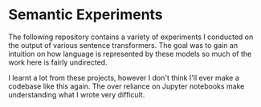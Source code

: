 # Semantic Experiments

The following repository contains a variety of experiments I conducted on the output of various sentence transformers. The goal was to gain an intuition on how language is represented by these models so much of the work here is fairly undirected. 

I learnt a lot from these projects, however I don't think I'll ever make a codebase like this again. The over reliance on Jupyter notebooks make understanding what I wrote very difficult. 
